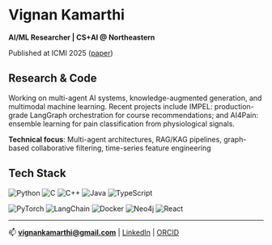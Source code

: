 # Vignan Kamarthi

**AI/ML Researcher | CS+AI @ Northeastern**

Published at ICMI 2025 ([paper](https://camps.aptaracorp.com//ACM_PMS/PMS/ACM/ICMICOMPANION25/17/da0e2c86-83a3-11f0-957d-16ffd757ba29/OUT/icmicompanion25-17.html))

## Research & Code
Working on multi-agent AI systems, knowledge-augmented generation, and multimodal machine learning. Recent projects include IMPEL: production-grade LangGraph orchestration for course recommendations; and AI4Pain: ensemble learning for pain classification from physiological signals.

**Technical focus**: Multi-agent architectures, RAG/KAG pipelines, graph-based collaborative filtering, time-series feature engineering

## Tech Stack

![Python](https://img.shields.io/badge/Python-3776AB?style=flat&logo=python&logoColor=white)
![C](https://img.shields.io/badge/C-00599C?style=flat&logo=c&logoColor=white)
![C++](https://img.shields.io/badge/C++-00599C?style=flat&logo=cplusplus&logoColor=white)
![Java](https://img.shields.io/badge/Java-ED8B00?style=flat&logo=openjdk&logoColor=white)
![TypeScript](https://img.shields.io/badge/TypeScript-007ACC?style=flat&logo=typescript&logoColor=white)

![PyTorch](https://img.shields.io/badge/PyTorch-EE4C2C?style=flat&logo=pytorch&logoColor=white)
![LangChain](https://img.shields.io/badge/LangChain-121212?style=flat&logo=chainlink&logoColor=white)
![Docker](https://img.shields.io/badge/Docker-2496ED?style=flat&logo=docker&logoColor=white)
![Neo4j](https://img.shields.io/badge/Neo4j-008CC1?style=flat&logo=neo4j&logoColor=white)
![React](https://img.shields.io/badge/React-20232A?style=flat&logo=react&logoColor=61DAFB)

---

📫 **vignankamarthi@gmail.com** | [LinkedIn](https://linkedin.com/in/vignan-kamarthi) | [ORCID](https://orcid.org/0009-0005-9823-6613)
